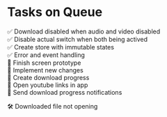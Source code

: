# Tasks on Queue

<!-- 📌⚠️🔧🎨✅ - 🐛🛠️ -->

✅ Download disabled when audio and video disabled  
✅ Disable actual switch when both being actived  
✅ Create store with immutable states  
✅ Error and event handling   
🎨 Finish screen prototype  
📌 Implement new changes  
📌 Create download progress  
🔧 Open youtube links in app   
🔧 Send download progress notifications

🛠️ Downloaded file not opening
